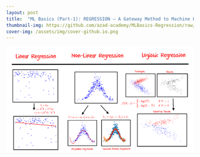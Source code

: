 ```yaml
---
layout: post
title:  "ML Basics (Part-1): REGRESSION — A Gateway Method to Machine Learning"
thumbnail-img: https://github.com/azad-academy/MLBasics-Regression/raw/main/cover.png
cover-img: /assets/img/cover-github.io.png
---
```


[![ML1](https://github.com/azad-academy/MLBasics-Regression/raw/main/cover.png)](https://github.com/azad-academy/MLBasics-Regression)